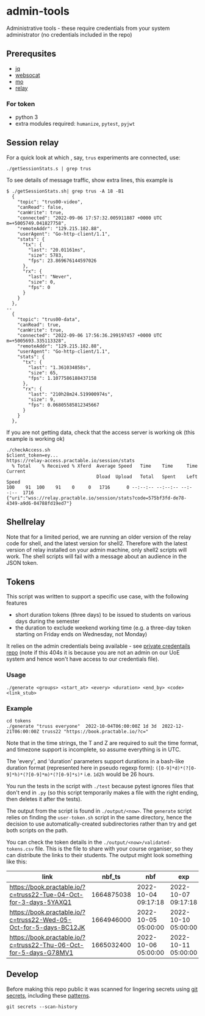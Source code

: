 # admin-tools
Administrative tools - these require credentials from your system administrator (no credentials included in the repo)

## Prerequsites

- [jq](https://stedolan.github.io/jq/)
- [websocat](https://github.com/vi/websocat)
- [mo](https://github.com/tests-always-included/mo)
- [relay](https://github.com/practable/relay)

### For token
- python 3
- extra modules required: `humanize`, `pytest`, `pyjwt`

## Session relay

For a quick look at which , say, `trus` experiments are connected, use:

```
./getSessionStats.s | grep trus
```

To see details of message traffic, show extra lines, this example is 

```
$ ./getSessionStats.sh| grep trus -A 18 -B1
  {
    "topic": "trus00-video",
    "canRead": false,
    "canWrite": true,
    "connected": "2022-09-06 17:57:32.005911887 +0000 UTC m=+5005749.041827758",
    "remoteAddr": "129.215.182.88",
    "userAgent": "Go-http-client/1.1",
    "stats": {
      "tx": {
        "last": "20.01161ms",
        "size": 5783,
        "fps": 23.869676144597026
      },
      "rx": {
        "last": "Never",
        "size": 0,
        "fps": 0
      }
    }
  },
--
  {
    "topic": "trus00-data",
    "canRead": true,
    "canWrite": true,
    "connected": "2022-09-06 17:56:36.299197457 +0000 UTC m=+5005693.335113328",
    "remoteAddr": "129.215.182.88",
    "userAgent": "Go-http-client/1.1",
    "stats": {
      "tx": {
        "last": "1.361034858s",
        "size": 65,
        "fps": 1.1077586188437158
      },
      "rx": {
        "last": "210h28m24.519900974s",
        "size": 9,
        "fps": 0.06805585812345667
      }
    }
  },
```

If you are not getting data, check that the access server is working ok (this example is working ok)

```
./checkAccess.sh
$client_token=ey...
https://relay-access.practable.io/session/stats
  % Total    % Received % Xferd  Average Speed   Time    Time     Time  Current
                                 Dload  Upload   Total   Spent    Left  Speed
100    91  100    91    0     0   1716      0 --:--:-- --:--:-- --:--:--  1716
{"uri":"wss://relay.practable.io/session/stats?code=575bf3fd-de78-4349-a9d6-04788fd19ed7"}
```
##  Shellrelay

Note that for a limited period, we are running an older version of the relay code for shell, and the latest version for shell2. Therefore with the latest version of relay installed on your admin machine, only shell2 scripts will work. The shell scripts will fail with a message about an audience in the JSON token. 


## Tokens

This script was written to support a specific use case, with the following features

- short duration tokens (three days) to be issued to students on various days during the semester
- the duration to exclude weekend working time (e.g. a three-day token starting on Friday ends on Wednesday, not Monday)

It relies on the admin credentials being available - see [private credentails repo](https://github.com/practable/credentials-uoe-soe) (note if this 404s it is because you are not an admin on our UoE system and hence won't have access to our credentials file).

### Usage
```
./generate <groups> <start_at> <every> <duration> <end_by> <code> <link_stub>
```


### Example 

```
cd tokens
./generate "truss everyone"  2022-10-04T06:00:00Z 1d 3d  2022-12-21T06:00:00Z truss22 "https://book.practable.io/?c="
```
Note that in the time strings, the T and Z are required to suit the time format, and timezone support is incomplete, so assume everything is in UTC.

The 'every', and 'duration' parameters support durations in a bash-like duration format (represented here in pseudo regexp form): `([0-9]*d)*(?[0-9]*h)*(?[0-9]*m)*(?[0-9]*s)*` i.e. `1d2h` would be 26 hours.

You run the tests in the script with `./test` because pytest ignores files that don't end in `.py` (so this script temporarily makes a file with the right ending, then deletes it after the tests).

The output from the script is found in `./output/<now>`. The `generate` script relies on finding the `user-token.sh` script in the same directory, hence the decision to use automatically-created subdirectories rather than try and get both scripts on the path.

You can check the token details in the `./output/<now>/validated-tokens.csv` file. This is the file to share with your course organiser, so they can distribute the links to their students. The output might look something like this:

|link                                                             |nbf_ts    |nbf                |exp                |signature|duration|groups               |
|-----------------------------------------------------------------|----------|-------------------|-------------------|---------|--------|---------------------|
|https://book.practable.io/?c=truss22-Tue-04-Oct-for-3-days-5YAXQ1|1664875038|2022-10-04 09:17:18|2022-10-07 09:17:18|True     |3 days  |['truss', 'everyone']|
|https://book.practable.io/?c=truss22-Wed-05-Oct-for-5-days-BC12JK|1664946000|2022-10-05 05:00:00|2022-10-10 05:00:00|True     |5 days  |['truss', 'everyone']|
|https://book.practable.io/?c=truss22-Thu-06-Oct-for-5-days-G78MV1|1665032400|2022-10-06 05:00:00|2022-10-11 05:00:00|True     |5 days  |['truss', 'everyone']|


## Develop

Before making this repo public it was scanned for lingering secrets using [git secrets](https://github.com/msalemcode/git-secrets), including these [patterns](https://github.com/timdrysdale/git-secrets-patterns).

```
git secrets --scan-history
```
